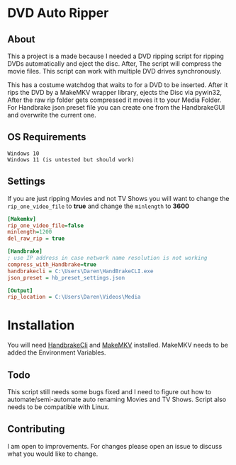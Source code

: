 # DVD Auto Ripper

## About
This a project is a made because I needed a DVD ripping script for ripping DVDs automatically and eject the disc. After, The script will compress the movie files. This script can work with multiple DVD drives synchronously. 

This has a costume watchdog that waits to for a DVD to be inserted. After it rips the DVD by a MakeMKV wrapper library, ejects the Disc via pywin32, After the raw rip folder gets compressed it moves it to your Media Folder. For Handbrake json preset file you can create one from the HandbrakeGUI and overwrite the current one.

## OS Requirements
```
Windows 10
Windows 11 (is untested but should work)
```
## Settings
If you are just ripping Movies and not TV Shows you will want to change the `rip_one_video_file` to **true** and change the `minlength` to **3600** 

```ini
[Makemkv]
rip_one_video_file=false
minlength=1200
del_raw_rip = true

[Handbrake]
; use IP address in case network name resolution is not working
compress_with_Handbrake=true
handbrakecli = C:\Users\Daren\HandBrakeCLI.exe
json_preset = hb_preset_settings.json

[Output]
rip_location = C:\Users\Daren\Videos\Media
```

# Installation

You will need [HandbrakeCli](https://handbrake.fr/downloads2.php) and [MakeMKV](https://www.makemkv.com/) installed. MakeMKV needs to be added the Environment Variables.

## Todo
This script still needs some bugs fixed and I need to figure out how to automate/semi-automate auto renaming Movies and TV Shows. Script also needs to be compatible with Linux.

## Contributing
I am open to improvements. For changes please open an issue to discuss what you would like to change. 